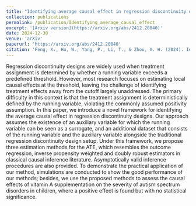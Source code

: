 ```yaml
---
title: "Identifying average causal effect in regression discontinuity design with auxiliary data"
collection: publications
permalink: /publication/Identifying_average_causal_effect
excerpt: '[Arxiv version](https://arxiv.org/abs/2412.20840)'
date: 2024-12-30
venue: 'arXiv'
paperurl: 'https://arxiv.org/abs/2412.20840'
citation: 'Feng, X., Hu, W., Yang, P., Li, T., & Zhou, X. H. (2024). Identifying average causal effect in regression discontinuity design with auxiliary data. arXiv preprint arXiv:2412.20840.'
---
```


Regression discontinuity designs are widely used when treatment assignment is determined by whether a running variable exceeds a predefined threshold. However, most research focuses on estimating local causal effects at the threshold, leaving the challenge of identifying treatment effects away from the cutoff largely unaddressed. The primary difficulty in this context is that the treatment assignment is deterministically defined by the running variable, violating the commonly assumed positivity assumption. In this paper, we introduce a novel framework for identifying the average causal effect in regression discontinuity designs. Our approach assumes the existence of an auxiliary variable for which the running variable can be seen as a surrogate, and an additional dataset that consists of the running variable and the auxiliary variable alongside the traditional regression discontinuity design setup. Under this framework, we propose three estimation methods for the ATE, which resembles the outcome regression, inverse propensity weighted and doubly robust estimators in classical causal inference literature. Asymptotically valid inference procedures are also provided. To demonstrate the practical application of our method, simulations are conducted to show the good performance of our methods; besides, we use the proposed methods to assess the causal effects of vitamin A supplementation on the severity of autism spectrum disorders in children, where a positive effect is found but with no statistical significance.
